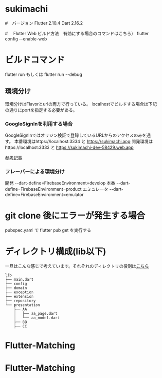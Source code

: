 # sukimachi

#　バージョン
Flutter 2.10.4
Dart 2.16.2

#　 Flutter Web ビルド方法　有効にする場合のコマンドはこちら）
flutter config --enable-web

# ビルドコマンド

flutter run もしくは flutter run --debug

## 環境分け
環境分けはFlavorとurlの両方で行っている。
localhostでビルドする場合は下記の通りにportを指定する必要がある。

### GoogleSignInを利用する場合
GoogleSignInではオリジン検証で登録しているURLからのアクセスのみを通す。
本番環境はhttps://localhost:3334 と https://sukimachi.app
開発環境はhttps://localhost:3333 と https://sukimachi-dev-58429.web.app

[参考記事](https://qiita.com/corocn/items/f420f32a1633f2c97b1d)

### フレーバーによる環境分け
開発 --dart-define=FirebaseEnvironment=develop
本番 --dart-define=FirebaseEnvironment=product
エミュレータ --dart-define=FirebaseEnvironment=emulator

# git clone 後にエラーが発生する場合

pubspec.yaml で flutter pub get を実行する


# ディレクトリ構成(lib以下)
一旦はこんな感じで考えています。それぞれのディレクトリの役割は[こちら](https://docs.google.com/spreadsheets/d/1vCbzY4hFzXwjeoGU27Q48cX_sEaEtEnDqxemHZ4jc3c/edit#gid=785666307)

```
lib
├── main.dart
├── config
├── domain
├── exception
├── extension
├── repository
└── presentation
    ├── AA
    │   ├── aa_page.dart
    │   └── aa_model.dart
    ├── BB
    ├── CC

```


# Flutter-Matching
# Flutter-Matching
